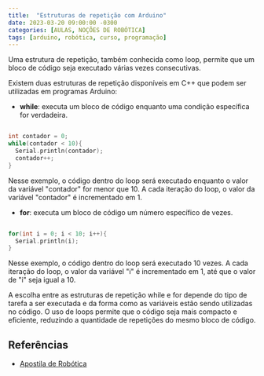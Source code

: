 ```yaml
---
title:  "Estruturas de repetição com Arduino"
date: 2023-03-20 09:00:00 -0300
categories: [AULAS, NOÇÕES DE ROBÓTICA]
tags: [arduino, robótica, curso, programação]
---
```

Uma estrutura de repetição, também conhecida como loop, permite que um bloco de código seja executado várias vezes consecutivas.

Existem duas estruturas de repetição disponíveis em C++ que podem ser utilizadas em programas Arduino:

- **while**: executa um bloco de código enquanto uma condição específica for verdadeira.

```cpp

int contador = 0;
while(contador < 10){
  Serial.println(contador);
  contador++;
}

```

Nesse exemplo, o código dentro do loop será executado enquanto o valor da variável "contador" for menor que 10. A cada iteração do loop, o valor da variável "contador" é incrementado em 1.

- **for**: executa um bloco de código um número específico de vezes.

```cpp

for(int i = 0; i < 10; i++){
  Serial.println(i);
}

```

Nesse exemplo, o código dentro do loop será executado 10 vezes. A cada iteração do loop, o valor da variável "i" é incrementado em 1, até que o valor de "i" seja igual a 10.

A escolha entre as estruturas de repetição while e for depende do tipo de tarefa a ser executada e da forma como as variáveis estão sendo utilizadas no código. O uso de loops permite que o código seja mais compacto e eficiente, reduzindo a quantidade de repetições do mesmo bloco de código.

## Referências

- [Apostila de Robótica]({{site.data.references.apostilas.informatica[3].link}})

